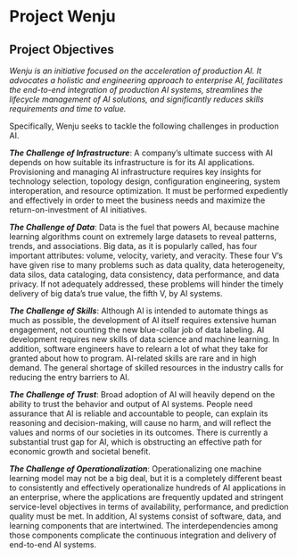 # Project Wenju

## Project Objectives

*Wenju is an initiative focused on the acceleration of production AI. It advocates a holistic and engineering approach to enterprise AI, facilitates the end-to-end integration of production AI systems, streamlines the lifecycle management of AI solutions, and significantly reduces skills requirements and time to value.*

Specifically, Wenju seeks to tackle the following challenges in production AI.

_**The Challenge of Infrastructure**_: A company’s ultimate success with AI depends on how suitable its infrastructure is for its AI applications. Provisioning and managing AI infrastructure requires key insights for technology selection, topology design, configuration engineering, system
interoperation, and resource optimization. It must be performed expediently and effectively in order to meet the business needs and maximize the return-on-investment of AI initiatives.

_**The Challenge of Data**_: Data is the fuel that powers AI, because machine learning algorithms count on extremely large datasets to reveal patterns, trends, and associations. Big data, as it is popularly called, has four important attributes: volume, velocity, variety, and veracity. These four V’s have given rise to many problems such as data quality, data heterogeneity, data silos, data cataloging, data consistency, data performance, and data privacy. If not adequately addressed, these problems will hinder the timely delivery of big data’s true value, the fifth V, by AI systems.

_**The Challenge of Skills**_: Although AI is intended to automate things as much as possible, the development of AI itself requires extensive human engagement, not counting the new blue-collar job of data labeling. AI development requires new skills of data science and machine learning. In addition, software engineers have to relearn a lot of what they take for granted about how to program. AI-related skills are rare and in high demand. The general shortage of skilled resources in the industry calls for reducing the entry barriers to AI.

_**The Challenge of Trust**_: Broad adoption of AI will heavily depend on the ability to trust the behavior and output of AI systems. People need assurance that AI is reliable and accountable to people, can explain its reasoning and decision-making, will cause no harm, and will reflect the
values and norms of our societies in its outcomes. There is currently a substantial trust gap for AI, which is obstructing an effective path for economic growth and societal benefit. 

_**The Challenge of Operationalization**_: Operationalizing one machine learning model may not be a big deal, but it is a completely different beast to consistently and effectively operationalize hundreds of AI applications in an enterprise, where the applications are frequently updated and stringent service-level objectives in terms of availability, performance, and prediction quality must be met. In addition, AI systems consist of software, data, and learning components that are intertwined. The interdependencies among those components complicate the continuous integration and delivery of end-to-end AI systems.